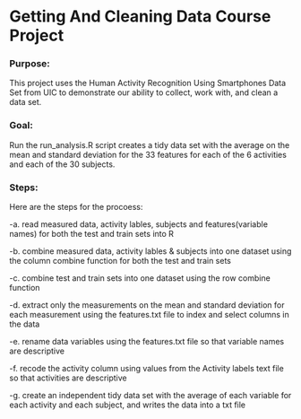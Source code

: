# Getting And Cleaning Data Course Project

### Purpose:
This project uses the Human Activity Recognition Using Smartphones Data Set from UIC to demonstrate our ability to collect, work with, and clean a data set.

### Goal:
Run the run_analysis.R script creates a tidy data set with the average on the mean and standard deviation for the 33 features for each of the 6 activities and each of the 30 subjects.

### Steps:
Here are the steps for the procoess:

  -a. read measured data, activity lables, subjects and features(variable names) for both the test and train sets into R
  
  -b. combine measured data, activity lables & subjects into one dataset using the column combine function for both the test and train sets
  
  -c. combine test and train sets into one dataset using the row combine function
  
  -d. extract only the measurements on the mean and standard deviation for each measurement using the features.txt file to index and select columns in the data
  
  -e. rename data variables using the features.txt file so that variable names are descriptive
  
  -f. recode the activity column using values from the Activity labels text file so that activities are descriptive
  
  -g. create an independent tidy data set with the average of each variable for each activity and each subject, and writes the data into a txt file
